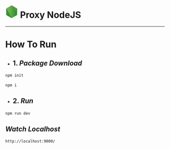 # <img src="https://raw.githubusercontent.com/devicons/devicon/master/icons/nodejs/nodejs-original.svg" width="40px"> Proxy NodeJS

---

# How To Run

- ## 1. ___Package Download___
```bash
npm init
```

```bash
npm i
```

- ## 2. ___Run___
```bash
npm run dev
```

## ___Watch Localhost___
```bash
http://localhost:9000/
```